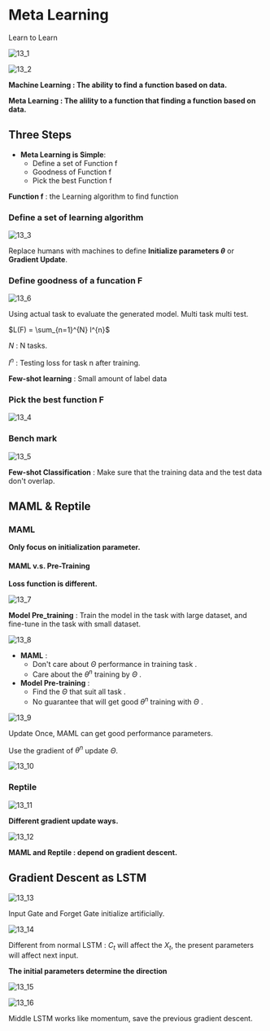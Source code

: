# Meta Learning

Learn to Learn

![13_1](DL_Img/notes13/13_1.png)


![13_2](/Li_DL/Notes/DL_Img/notes13/13_2.png)

**Machine Learning : The ability to find a function based on data.**

**Meta Learning : The alility to a function that finding a function based on data.**

## Three Steps

- **Meta Learning is Simple**:
  - Define a set of Function f
  - Goodness of Function f
  - Pick the best Function f

**Function f** : the Learning algorithm to find function

### Define a set of learning algorithm

![13_3](/Li_DL/Notes/DL_Img/notes13/13_3.png)

Replace humans with machines to define **Initialize parameters $\theta$** or **Gradient Update**.

### Define goodness of a funcation F

![13_6](/Li_DL/Notes/DL_Img/notes13/13_6.png)

Using actual task to evaluate the generated model. Multi task multi test.

$L(F) = \sum_{n=1}^{N} l^{n}$ 

$N$ : N tasks.

$l^{n}$ : Testing loss for task n after training.

**Few-shot learning** : Small amount of label data

### Pick the best function F

![13_4](/Li_DL/Notes/DL_Img/notes13/13_4.png)

### Bench mark

![13_5](/Li_DL/Notes/DL_Img/notes13/13_5.png)

**Few-shot Classification** : Make sure that the training data and the test data don't overlap.


## MAML & Reptile

### MAML

**Only focus on initialization parameter.**

#### MAML v.s. Pre-Training

**Loss function is different.**

![13_7](/Li_DL/Notes/DL_Img/notes13/13_7.png)

**Model Pre_training** : Train the model in the task with large dataset, and fine-tune in the task with small dataset.

![13_8](/Li_DL/Notes/DL_Img/notes13/13_8.png)

- **MAML** :
  - Don't care about $\Theta$ performance in training task .
  - Care about the $\theta^{n}$ training by $\Theta$ .
- **Model Pre-training** :
  - Find the $\Theta$ that suit all task .
  - No guarantee that will get good $\theta^{n}$ training with $\Theta$ .

![13_9](/Li_DL/Notes/DL_Img/notes13/13_9.png)

Update Once, MAML can get good performance parameters.

Use the gradient of $\theta^{n}$ update $\Theta$.

![13_10](/Li_DL/Notes/DL_Img/notes13/13_10.png)

### Reptile

![13_11](/Li_DL/Notes/DL_Img/notes13/13_11.png)

**Different gradient update ways.**

![13_12](/Li_DL/Notes/DL_Img/notes13/13_12.png)

**MAML and Reptile : depend on gradient descent.**

## Gradient Descent as LSTM

![13_13](/Li_DL/Notes/DL_Img/notes13/13_13.png)

Input Gate and Forget Gate initialize artificially.

![13_14](/Li_DL/Notes/DL_Img/notes13/13_14.png)

Different from normal LSTM : $C_t$ will affect the $X_t$, the present parameters will affect next input.

**The initial parameters determine the direction**

![13_15](/Li_DL/Notes/DL_Img/notes13/13_15.png)

![13_16](/Li_DL/Notes/DL_Img/notes13/13_16.png)

Middle LSTM works like momentum, save the previous gradient descent.